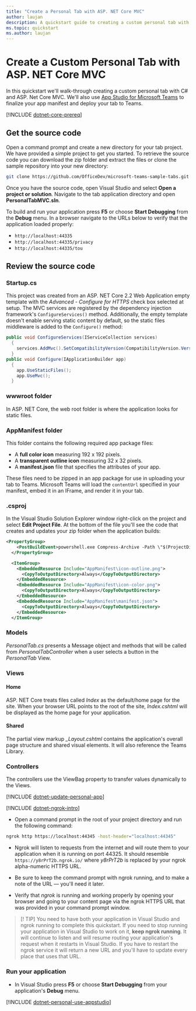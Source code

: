 ```yaml
---
title: "Create a Personal Tab with ASP. NET Core MVC" 
author: laujan
description: A quickstart guide to creating a custom personal tab with ASP. NET Core MVC. 
ms.topic: quickstart 
ms.author: laujan 
---
```

# Create a Custom Personal Tab with ASP. NET Core MVC

In this quickstart we'll walk-through creating a custom personal tab with C# and ASP. Net Core MVC. We'll also use [App Studio for Microsoft Teams](~/concepts/build-and-test/app-studio-overview.md) to finalize your app manifest and deploy your tab to Teams.

[!INCLUDE [dotnet-core-prereq](~/includes/tabs/dotnet-core-prereq.md)]

## Get the source code

Open a command prompt and create a new directory for your tab project. We have provided a simple project to get you started. To retrieve the source code you can download the zip folder and extract the files or clone the sample repository into your new directory:

``` bash
git clone https://github.com/OfficeDev/microsoft-teams-sample-tabs.git
```

Once you have the source code, open Visual Studio and select **Open a project or solution**. Navigate to the tab application directory and open **PersonalTabMVC.sln**.

To build and run your application press **F5** or choose **Start Debugging** from the **Debug** menu. In a browser navigate to the URLs below to verify that the application loaded properly:

* `http://localhost:44335`
* `http://localhost:44335/privacy`
* `http://localhost:44335/tou`

## Review the source code

### Startup.cs

This project was created from an ASP. NET Core 2.2 Web Application empty template with the *Advanced - Configure for HTTPS* check box selected at setup. The MVC services are registered by the dependency injection framework's `ConfigureServices()` method. Additionally, the empty template doesn't enable serving static content by default, so the static files middleware is added to the `Configure()` method:

``` csharp
public void ConfigureServices(IServiceCollection services)
  {
    services.AddMvc().SetCompatibilityVersion(CompatibilityVersion.Version_2_2);
  }
public void Configure(IApplicationBuilder app)
  {
    app.UseStaticFiles();
    app.UseMvc();
  }
```

### wwwroot folder

In ASP. NET Core, the web root folder is where the application looks for static files.

### AppManifest folder

This folder contains the following required app package files:

* A **full color icon** measuring 192 x 192 pixels.
* A **transparent outline icon** measuring 32 x 32 pixels.
* A **manifest.json** file that specifies the attributes of your app.

These files need to be zipped in an app package for use in uploading your tab to Teams. Microsoft Teams will load the `contentUrl` specified in your manifest, embed it in an IFrame, and render it in your tab.

### .csproj

In the Visual Studio Solution Explorer window right-click on the project and select **Edit Project File**. At the bottom of the file you'll see the code that creates and updates your zip folder when the application builds:

``` xml
<PropertyGroup>
    <PostBuildEvent>powershell.exe Compress-Archive -Path \"$(ProjectDir)AppManifest\*\" -DestinationPath \"$(TargetDir)tab.zip\" -Force</PostBuildEvent>
  </PropertyGroup>

  <ItemGroup>
    <EmbeddedResource Include="AppManifest\icon-outline.png">
      <CopyToOutputDirectory>Always</CopyToOutputDirectory>
    </EmbeddedResource>
    <EmbeddedResource Include="AppManifest\icon-color.png">
      <CopyToOutputDirectory>Always</CopyToOutputDirectory>
    </EmbeddedResource>
    <EmbeddedResource Include="AppManifest\manifest.json">
      <CopyToOutputDirectory>Always</CopyToOutputDirectory>
    </EmbeddedResource>
  </ItemGroup>
```

### Models

*PersonalTab.cs* presents a Message object and methods that will be called from *PersonalTabController* when a user selects a button in the *PersonalTab* View.

### Views

#### Home

ASP. NET Core treats files called *Index* as the default/home page for the site. When your browser URL points to the root of the site, *Index.cshtml* will be displayed as the home page for your application.

#### Shared

The partial view markup *_Layout.cshtml* contains the application's overall page structure and shared visual elements. It will also reference the Teams Library.

### Controllers

The controllers use the ViewBag property to transfer values dynamically to the Views.

[!INCLUDE [dotnet-update-personal-app](~/includes/tabs/dotnet-update-personal-app.md)]

[!INCLUDE [dotnet-ngrok-intro](~/includes/tabs/dotnet-ngrok-intro.md)]

* Open a command prompt in the root of your project directory and run the following command:

``` bash
ngrok http https://localhost:44345 -host-header="localhost:44345"
```

* Ngrok will listen to requests from the internet and will route them to your application when it is running on port 44325.  It should resemble `https://y8rPrT2b.ngrok.io/` where *y8rPrT2b* is replaced by your ngrok alpha-numeric HTTPS URL.

* Be sure to keep the command prompt with ngrok running, and to make a note of the URL — you'll need it later.

* Verify that *ngrok* is running and working properly by opening your browser and going to your content page via the ngrok HTTPS URL that was provided in your command prompt window.

> [! TIP]
> You need to have both your application in Visual Studio and ngrok running to complete this quickstart. If you need to stop running your application in Visual Studio to work on it, **keep ngrok running**. It will continue to listen and will resume routing your application's request when it restarts in Visual Studio. If you have to restart the ngrok service it will return a new URL and you'll have to update every place that uses that URL.

### Run your application

* In Visual Studio press **F5** or choose **Start Debugging** from your application's **Debug** menu.

[!INCLUDE [dotnet-personal-use-appstudio](~/includes/tabs/dotnet-personal-use-appstudio.md)]
